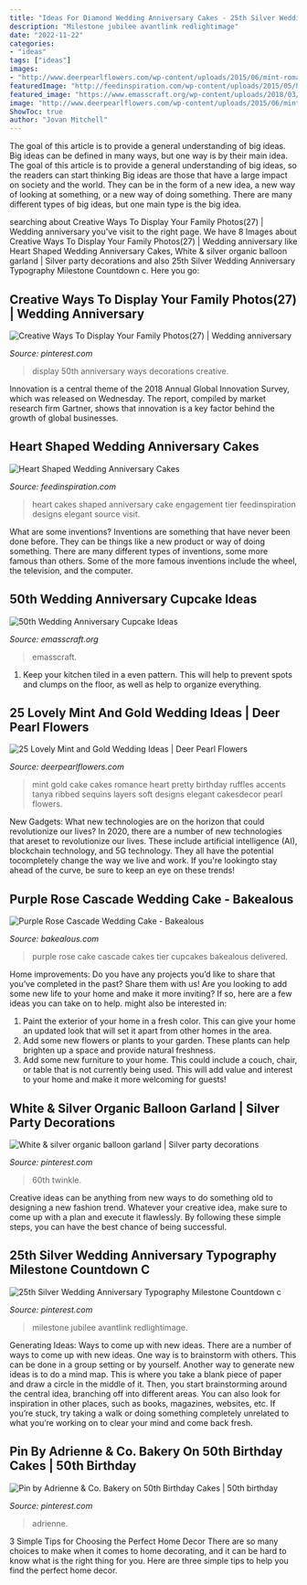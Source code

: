 ```yaml
---
title: "Ideas For Diamond Wedding Anniversary Cakes - 25th Silver Wedding Anniversary Typography Milestone Countdown C"
description: "Milestone jubilee avantlink redlightimage"
date: "2022-11-22"
categories:
- "ideas"
tags: ["ideas"]
images:
- "http://www.deerpearlflowers.com/wp-content/uploads/2015/06/mint-romance-Soft-mint-ribbed-layers-wedding-cake-with-gold-accents-and-sequins.jpg"
featuredImage: "http://feedinspiration.com/wp-content/uploads/2015/05/heart-shaped-2-tier-cake.-Wedding-cake.jpg"
featured_image: "https://www.emasscraft.org/wp-content/uploads/2018/03/83_best_50th_wedding_anniversary_images_on_emasscraft_org_2.jpg"
image: "http://www.deerpearlflowers.com/wp-content/uploads/2015/06/mint-romance-Soft-mint-ribbed-layers-wedding-cake-with-gold-accents-and-sequins.jpg"
ShowToc: true
author: "Jovan Mitchell"
---
```



The goal of this article is to provide a general understanding of big ideas. Big ideas can be defined in many ways, but one way is by their main idea. The goal of this article is to provide a general understanding of big ideas, so the readers can start thinking
Big ideas are those that have a large impact on society and the world. They can be in the form of a new idea, a new way of looking at something, or a new way of doing something. There are many different types of big ideas, but one main type is the big idea.

	

		
searching about Creative Ways To Display Your Family Photos(27) | Wedding anniversary you've visit to the right page. We have 8 Images about Creative Ways To Display Your Family Photos(27) | Wedding anniversary like Heart Shaped Wedding Anniversary Cakes, White &amp; silver organic balloon garland | Silver party decorations and also 25th Silver Wedding Anniversary Typography Milestone Countdown c. Here you go:
		
    
## Creative Ways To Display Your Family Photos(27) | Wedding Anniversary

<img loading=lazy src="https://i.pinimg.com/736x/8c/f3/bb/8cf3bb6864dc32b8d77c558323f3d271.jpg" onerror="this.onerror=null;this.src='https://tse4.mm.bing.net/th?id=OIP.Y3pIIGc3MzrtSzJFdJEkFgHaLG&amp;pid=15.1';" alt="Creative Ways To Display Your Family Photos(27) | Wedding anniversary">

_Source: pinterest.com_

>display 50th anniversary ways decorations creative. 

	

Innovation is a central theme of the 2018 Annual Global Innovation Survey, which was released on Wednesday. The report, compiled by market research firm Gartner, shows that innovation is a key factor behind the growth of global businesses.

    
## Heart Shaped Wedding Anniversary Cakes

<img loading=lazy src="http://feedinspiration.com/wp-content/uploads/2015/05/heart-shaped-2-tier-cake.-Wedding-cake.jpg" onerror="this.onerror=null;this.src='https://tse2.mm.bing.net/th?id=OIP.Cw9PvVpgRhGUvhTXs454xQHaJ4&amp;pid=15.1';" alt="Heart Shaped Wedding Anniversary Cakes">

_Source: feedinspiration.com_

>heart cakes shaped anniversary cake engagement tier feedinspiration designs elegant source visit. 

	

What are some inventions?
Inventions are something that have never been done before. They can be things like a new product or way of doing something. There are many different types of inventions, some more famous than others. Some of the more famous inventions include the wheel, the television, and the computer.

    
## 50th Wedding Anniversary Cupcake Ideas

<img loading=lazy src="https://www.emasscraft.org/wp-content/uploads/2018/03/83_best_50th_wedding_anniversary_images_on_emasscraft_org_2.jpg" onerror="this.onerror=null;this.src='https://tse3.mm.bing.net/th?id=OIP.eVGNyR_qlD9EdYyzns9dgwHaJ4&amp;pid=15.1';" alt="50th Wedding Anniversary Cupcake Ideas">

_Source: emasscraft.org_

>emasscraft. 

	

1. Keep your kitchen tiled in a even pattern. This will help to prevent spots and clumps on the floor, as well as help to organize everything.

    
## 25 Lovely Mint And Gold Wedding Ideas | Deer Pearl Flowers

<img loading=lazy src="http://www.deerpearlflowers.com/wp-content/uploads/2015/06/mint-romance-Soft-mint-ribbed-layers-wedding-cake-with-gold-accents-and-sequins.jpg" onerror="this.onerror=null;this.src='https://tse1.mm.bing.net/th?id=OIP.BlSOghb-DalIT-Qiu5J4BAHaO4&amp;pid=15.1';" alt="25 Lovely Mint and Gold Wedding Ideas | Deer Pearl Flowers">

_Source: deerpearlflowers.com_

>mint gold cake cakes romance heart pretty birthday ruffles accents tanya ribbed sequins layers soft designs elegant cakesdecor pearl flowers. 

	

New Gadgets: What new technologies are on the horizon that could revolutionize our lives?
In 2020, there are a number of new technologies that areset to revolutionize our lives. These include artificial intelligence (AI), blockchain technology, and 5G technology. They all have the potential tocompletely change the way we live and work. If you're lookingto stay ahead of the curve, be sure to keep an eye on these trends!

    
## Purple Rose Cascade Wedding Cake - Bakealous

<img loading=lazy src="http://www.bakealous.com/wp-content/uploads/2016/09/purple-rose-cascade-wedding-cake-9-620x932.jpg" onerror="this.onerror=null;this.src='https://tse3.mm.bing.net/th?id=OIP.HXXwvBybk_HmvlfP7aOatgHaLI&amp;pid=15.1';" alt="Purple Rose Cascade Wedding Cake - Bakealous">

_Source: bakealous.com_

>purple rose cake cascade cakes tier cupcakes bakealous delivered. 

	

Home improvements: Do you have any projects you’d like to share that you’ve completed in the past? Share them with us!
Are you looking to add some new life to your home and make it more inviting? If so, here are a few ideas you can take on to help. might also be interested in: 
1. Paint the exterior of your home in a fresh color. This can give your home an updated look that will set it apart from other homes in the area. 
2. Add some new flowers or plants to your garden. These plants can help brighten up a space and provide natural freshness. 
3. Add some new furniture to your home. This could include a couch, chair, or table that is not currently being used. This will add value and interest to your home and make it more welcoming for guests!

    
## White &amp; Silver Organic Balloon Garland | Silver Party Decorations

<img loading=lazy src="https://i.pinimg.com/736x/f2/df/b2/f2dfb20c111cb678d12c3371417a56ef.jpg" onerror="this.onerror=null;this.src='https://tse1.mm.bing.net/th?id=OIP.A6thl1iW7ODgC4mX00F24AHaJE&amp;pid=15.1';" alt="White &amp; silver organic balloon garland | Silver party decorations">

_Source: pinterest.com_

>60th twinkle. 

	

Creative ideas can be anything from new ways to do something old to designing a new fashion trend. Whatever your creative idea, make sure to come up with a plan and execute it flawlessly. By following these simple steps, you can have the best chance of being successful.

    
## 25th Silver Wedding Anniversary Typography Milestone Countdown C

<img loading=lazy src="https://i.pinimg.com/736x/8f/26/c3/8f26c3704f1e9e6bb89cebd1413a789d.jpg" onerror="this.onerror=null;this.src='https://tse3.mm.bing.net/th?id=OIP.fkv8kUpG4vApIfoTnW-AcQAAAA&amp;pid=15.1';" alt="25th Silver Wedding Anniversary Typography Milestone Countdown c">

_Source: pinterest.com_

>milestone jubilee avantlink redlightimage. 

	

Generating Ideas: Ways to come up with new ideas.
There are a number of ways to come up with new ideas. One way is to brainstorm with others. This can be done in a group setting or by yourself. Another way to generate new ideas is to do a mind map. This is where you take a blank piece of paper and draw a circle in the middle of it. Then, you start brainstorming around the central idea, branching off into different areas. You can also look for inspiration in other places, such as books, magazines, websites, etc. If you’re stuck, try taking a walk or doing something completely unrelated to what you’re working on to clear your mind and come back fresh.

    
## Pin By Adrienne &amp; Co. Bakery On 50th Birthday Cakes | 50th Birthday

<img loading=lazy src="https://i.pinimg.com/736x/b6/b0/2f/b6b02f98e51343658d0b8604505d0640.jpg" onerror="this.onerror=null;this.src='https://tse3.mm.bing.net/th?id=OIP.Ii0O-TJlEWJFC1yYBXzT0AHaJ3&amp;pid=15.1';" alt="Pin by Adrienne &amp; Co. Bakery on 50th Birthday Cakes | 50th birthday">

_Source: pinterest.com_

>adrienne. 

	

3 Simple Tips for Choosing the Perfect Home Decor
There are so many choices to make when it comes to home decorating, and it can be hard to know what is the right thing for you. Here are three simple tips to help you find the perfect home decor.


